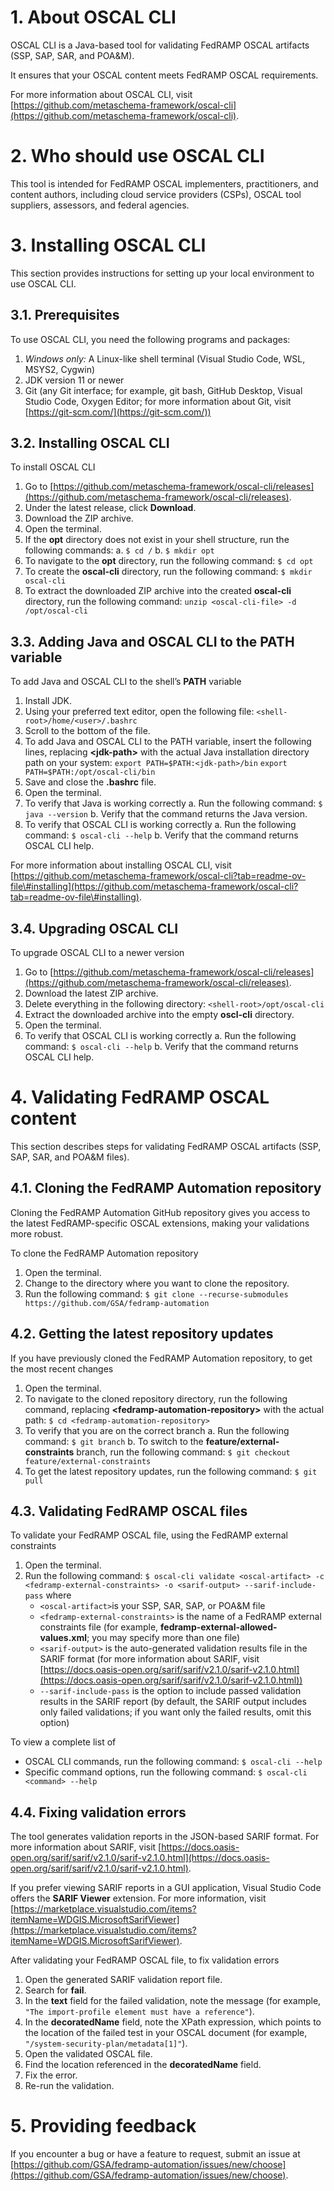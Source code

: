 # 1. About OSCAL CLI
OSCAL CLI is a Java-based tool for validating FedRAMP OSCAL artifacts (SSP, SAP, SAR, and POA\&M).

It ensures that your OSCAL content meets FedRAMP OSCAL requirements.

For more information about OSCAL CLI, visit [https://github.com/metaschema-framework/oscal-cli](https://github.com/metaschema-framework/oscal-cli).

# 2. Who should use OSCAL CLI
This tool is intended for FedRAMP OSCAL implementers, practitioners, and content authors, including cloud service providers (CSPs), OSCAL tool suppliers, assessors, and federal agencies.

# 3. Installing OSCAL CLI
This section provides instructions for setting up your local environment to use OSCAL CLI.

## 3.1. Prerequisites
To use OSCAL CLI, you need the following programs and packages:
1. *Windows only:* A Linux-like shell terminal (Visual Studio Code, WSL, MSYS2, Cygwin)
2. JDK version 11 or newer
3. Git (any Git interface; for example, git bash, GitHub Desktop, Visual Studio Code, Oxygen Editor; for more information about Git, visit [https://git-scm.com/](https://git-scm.com/))

## 3.2. Installing OSCAL CLI
To install OSCAL CLI
1. Go to [https://github.com/metaschema-framework/oscal-cli/releases](https://github.com/metaschema-framework/oscal-cli/releases).
2. Under the latest release, click **Download**.
3. Download the ZIP archive.
4. Open the terminal.
5. If the **opt** directory does not exist in your shell structure, run the following commands:
   a. `$ cd /`
   b. `$ mkdir opt`
6. To navigate to the **opt** directory, run the following command:
   `$ cd opt`
7. To create the **oscal-cli** directory, run the following command:
   `$ mkdir oscal-cli`
8. To extract the downloaded ZIP archive into the created **oscal-cli** directory, run the following command:
   `unzip <oscal-cli-file> -d /opt/oscal-cli`

## 3.3. Adding Java and OSCAL CLI to the PATH variable
To add Java and OSCAL CLI to the shell’s **PATH** variable
1. Install JDK.
2. Using your preferred text editor, open the following file:
   `<shell-root>/home/<user>/.bashrc`
3. Scroll to the bottom of the file.
4. To add Java and OSCAL CLI to the PATH variable, insert the following lines, replacing **\<jdk-path\>** with the actual Java installation directory path on your system:
   `export PATH=$PATH:<jdk-path>/bin`
   `export PATH=$PATH:/opt/oscal-cli/bin`
5. Save and close the **.bashrc** file.
6. Open the terminal.
7. To verify that Java is working correctly
   a. Run the following command:
      `$ java --version`
   b. Verify that the command returns the Java version.
8. To verify that OSCAL CLI is working correctly
   a. Run the following command:
      `$ oscal-cli --help`
   b. Verify that the command returns OSCAL CLI help.

For more information about installing OSCAL CLI, visit [https://github.com/metaschema-framework/oscal-cli?tab=readme-ov-file\#installing](https://github.com/metaschema-framework/oscal-cli?tab=readme-ov-file\#installing).

## 3.4. Upgrading OSCAL CLI
To upgrade OSCAL CLI to a newer version
1. Go to [https://github.com/metaschema-framework/oscal-cli/releases](https://github.com/metaschema-framework/oscal-cli/releases).
2. Download the latest ZIP archive.
3. Delete everything in the following directory:
   `<shell-root>/opt/oscal-cli`
4. Extract the downloaded archive into the empty **oscl-cli** directory.
5. Open the terminal.
6. To verify that OSCAL CLI is working correctly
   a. Run the following command:
      `$ oscal-cli --help`
   b. Verify that the command returns OSCAL CLI help.

# 4. Validating FedRAMP OSCAL content
This section describes steps for validating FedRAMP OSCAL artifacts (SSP, SAP, SAR, and POA\&M files).

## 4.1. Cloning the FedRAMP Automation repository
Cloning the FedRAMP Automation GitHub repository gives you access to the latest FedRAMP-specific OSCAL extensions, making your validations more robust.

To clone the FedRAMP Automation repository
1. Open the terminal.
2. Change to the directory where you want to clone the repository.
3. Run the following command:
   `$ git clone --recurse-submodules https://github.com/GSA/fedramp-automation`

## 4.2. Getting the latest repository updates
If you have previously cloned the FedRAMP Automation repository, to get the most recent changes
1. Open the terminal.
2. To navigate to the cloned repository directory, run the following command, replacing **\<fedramp-automation-repository\>** with the actual path:
   `$ cd <fedramp-automation-repository>`
3. To verify that you are on the correct branch
   a. Run the following command:
      `$ git branch`
   b. To switch to the **feature/external-constraints** branch, run the following command:
       `$ git checkout feature/external-constraints`
4. To get the latest repository updates, run the following command:
   `$ git pull`

## 4.3. Validating FedRAMP OSCAL files
To validate your FedRAMP OSCAL file, using the FedRAMP external constraints
1. Open the terminal.
2. Run the following command:
   `$ oscal-cli validate <oscal-artifact> -c <fedramp-external-constraints> -o <sarif-output> --sarif-include-pass`
   where
	* `<oscal-artifact>`is your SSP, SAR, SAP, or POA\&M file
	* `<fedramp-external-constraints>` is the name of a FedRAMP external constraints file (for example, **fedramp-external-allowed-values.xml**; you may specify more than one file)
	* `<sarif-output>` is the auto-generated validation results file in the SARIF format (for more information about SARIF, visit [https://docs.oasis-open.org/sarif/sarif/v2.1.0/sarif-v2.1.0.html](https://docs.oasis-open.org/sarif/sarif/v2.1.0/sarif-v2.1.0.html))
	* `--sarif-include-pass` is the option to include passed validation results in the SARIF report (by default, the SARIF output includes only failed validations; if you want only the failed results, omit this option)

To view a complete list of
  * OSCAL CLI commands, run the following command:
     `$ oscal-cli --help`
  * Specific command options, run the following command:
     `$ oscal-cli <command> --help`

## 4.4. Fixing validation errors
The tool generates validation reports in the JSON-based SARIF format. For more information about SARIF, visit [https://docs.oasis-open.org/sarif/sarif/v2.1.0/sarif-v2.1.0.html](https://docs.oasis-open.org/sarif/sarif/v2.1.0/sarif-v2.1.0.html).

If you prefer viewing SARIF reports in a GUI application, Visual Studio Code offers the **SARIF Viewer** extension. For more information, visit [https://marketplace.visualstudio.com/items?itemName=WDGIS.MicrosoftSarifViewer](https://marketplace.visualstudio.com/items?itemName=WDGIS.MicrosoftSarifViewer).

After validating your FedRAMP OSCAL file, to fix validation errors
1. Open the generated SARIF validation report file.
2. Search for **fail**.
3. In the **text** field for the failed validation, note the message (for example, `"The import-profile element must have a reference"`).
4. In the **decoratedName** field, note the XPath expression, which points to the location of the failed test in your OSCAL document (for example, `"/system-security-plan/metadata[1]"`).
5. Open the validated OSCAL file.
6. Find the location referenced in the **decoratedName** field.
7. Fix the error.
8. Re-run the validation.

# 5. Providing feedback
If you encounter a bug or have a feature to request, submit an issue at [https://github.com/GSA/fedramp-automation/issues/new/choose](https://github.com/GSA/fedramp-automation/issues/new/choose).
